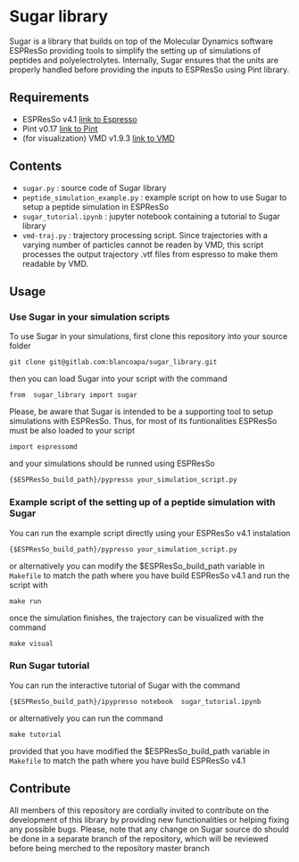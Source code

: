 # Sugar library

Sugar is a library that builds on top of the Molecular Dynamics software ESPResSo 
providing tools to simplify the setting up of simulations of peptides and polyelectrolytes.
Internally, Sugar ensures that the units are properly handled before providing the inputs
to ESPResSo using Pint library. 


## Requirements

- ESPResSo v4.1 [link to Espresso](https://espressomd.org/wordpress/download/)
- Pint v0.17 [link to Pint](https://pint.readthedocs.io/en/stable/)
- (for visualization) VMD v1.9.3 [link to VMD](https://www.ks.uiuc.edu/Research/vmd/)

## Contents

- `sugar.py` : source code of Sugar library
- `peptide_simulation_example.py` : example script on how to use Sugar to setup a peptide simulation in ESPResSo
- `sugar_tutorial.ipynb` : jupyter notebook containing a tutorial to Sugar library
- `vmd-traj.py` : trajectory processing script. Since trajectories with a varying number of particles cannot be readen by VMD, this script
                processes the output trajectory .vtf files from espresso to make them readable by VMD.

## Usage

### Use Sugar in your simulation scripts 

To use Sugar in your simulations, first clone this repository into your source folder

`git clone git@gitlab.com:blancoapa/sugar_library.git`

then you can load Sugar into your script with the command

`from  sugar_library import sugar`

Please, be aware that Sugar is intended to be a supporting tool to setup simulations with ESPResSo. Thus, for most of its funtionalities ESPResSo must be also loaded to your script

`import espressomd`

and your simulations should be runned using ESPResSo

`{$ESPResSo_build_path}/pypresso your_simulation_script.py`

### Example script of the setting up of a peptide simulation with Sugar

You can run the example script directly using your ESPResSo v4.1 instalation

`{$ESPResSo_build_path}/pypresso your_simulation_script.py`

or alternatively you can modify the $ESPResSo_build_path variable in `Makefile` to match the path where you have build ESPResSo v4.1 and run the script with

`make run`

once the simulation finishes, the trajectory can be visualized with the command 

`make visual`

### Run Sugar tutorial

You can run the interactive tutorial of Sugar with the command

`{$ESPResSo_build_path}/ipypresso notebook  sugar_tutorial.ipynb`

or alternatively you can run the command

`make tutorial`

provided that you have modified the $ESPResSo_build_path variable in `Makefile` to match the path where you have build ESPResSo v4.1

## Contribute

All members of this repository are cordially invited to contribute on the development of this library by providing new functionalities 
or helping fixing any possible bugs. Please, note that any change on Sugar source do should be done in a separate branch of the repository, 
which will be reviewed before being merched to the repository master branch



